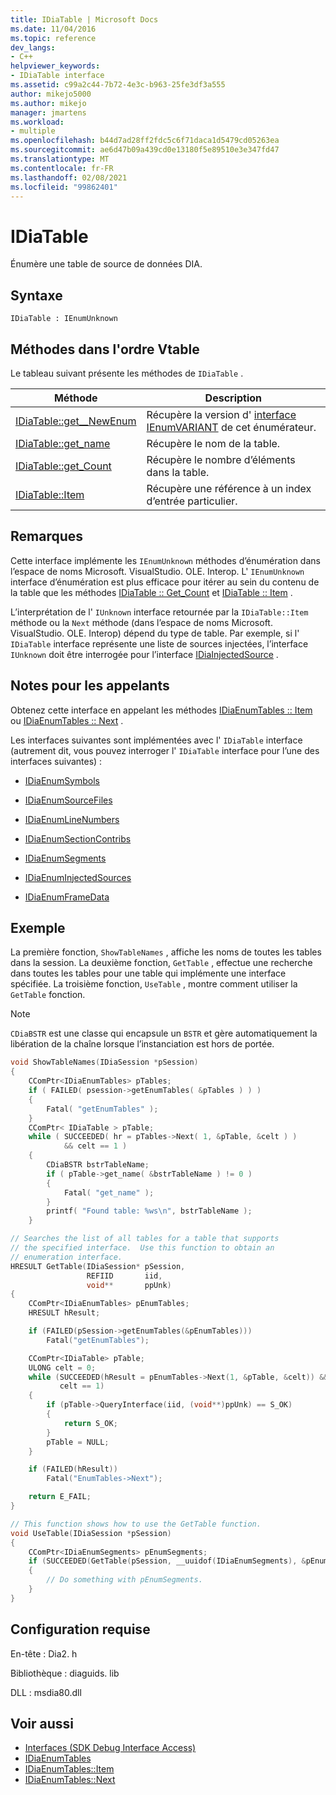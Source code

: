 ```yaml
---
title: IDiaTable | Microsoft Docs
ms.date: 11/04/2016
ms.topic: reference
dev_langs:
- C++
helpviewer_keywords:
- IDiaTable interface
ms.assetid: c99a2c44-7b72-4e3c-b963-25fe3df3a555
author: mikejo5000
ms.author: mikejo
manager: jmartens
ms.workload:
- multiple
ms.openlocfilehash: b44d7ad28ff2fdc5c6f71daca1d5479cd05263ea
ms.sourcegitcommit: ae6d47b09a439cd0e13180f5e89510e3e347fd47
ms.translationtype: MT
ms.contentlocale: fr-FR
ms.lasthandoff: 02/08/2021
ms.locfileid: "99862401"
---
```

# <a name="idiatable"></a>IDiaTable
Énumère une table de source de données DIA.

## <a name="syntax"></a>Syntaxe

```
IDiaTable : IEnumUnknown
```

## <a name="methods-in-vtable-order"></a>Méthodes dans l'ordre Vtable
Le tableau suivant présente les méthodes de `IDiaTable` .

|Méthode|Description|
|------------|-----------------|
|[IDiaTable::get__NewEnum](../../debugger/debug-interface-access/idiatable-get-newenum.md)|Récupère la version d' [interface IEnumVARIANT](/previous-versions/windows/desktop/api/oaidl/nn-oaidl-ienumvariant) de cet énumérateur.|
|[IDiaTable::get_name](../../debugger/debug-interface-access/idiatable-get-name.md)|Récupère le nom de la table.|
|[IDiaTable::get_Count](../../debugger/debug-interface-access/idiatable-get-count.md)|Récupère le nombre d’éléments dans la table.|
|[IDiaTable::Item](../../debugger/debug-interface-access/idiatable-item.md)|Récupère une référence à un index d’entrée particulier.|

## <a name="remarks"></a>Remarques
Cette interface implémente les `IEnumUnknown` méthodes d’énumération dans l’espace de noms Microsoft. VisualStudio. OLE. Interop. L' `IEnumUnknown` interface d’énumération est plus efficace pour itérer au sein du contenu de la table que les méthodes [IDiaTable :: Get_Count](../../debugger/debug-interface-access/idiatable-get-count.md) et [IDiaTable :: Item](../../debugger/debug-interface-access/idiatable-item.md) .

L’interprétation de l' `IUnknown` interface retournée par la `IDiaTable::Item` méthode ou la `Next` méthode (dans l’espace de noms Microsoft. VisualStudio. OLE. Interop) dépend du type de table. Par exemple, si l' `IDiaTable` interface représente une liste de sources injectées, l’interface `IUnknown` doit être interrogée pour l’interface [IDiaInjectedSource](../../debugger/debug-interface-access/idiainjectedsource.md) .

## <a name="notes-for-callers"></a>Notes pour les appelants
Obtenez cette interface en appelant les méthodes [IDiaEnumTables :: Item](../../debugger/debug-interface-access/idiaenumtables-item.md) ou [IDiaEnumTables :: Next](../../debugger/debug-interface-access/idiaenumtables-next.md) .

Les interfaces suivantes sont implémentées avec l' `IDiaTable` interface (autrement dit, vous pouvez interroger l' `IDiaTable` interface pour l’une des interfaces suivantes) :

- [IDiaEnumSymbols](../../debugger/debug-interface-access/idiaenumsymbols.md)

- [IDiaEnumSourceFiles](../../debugger/debug-interface-access/idiaenumsourcefiles.md)

- [IDiaEnumLineNumbers](../../debugger/debug-interface-access/idiaenumlinenumbers.md)

- [IDiaEnumSectionContribs](../../debugger/debug-interface-access/idiaenumsectioncontribs.md)

- [IDiaEnumSegments](../../debugger/debug-interface-access/idiaenumsegments.md)

- [IDiaEnumInjectedSources](../../debugger/debug-interface-access/idiaenuminjectedsources.md)

- [IDiaEnumFrameData](../../debugger/debug-interface-access/idiaenumframedata.md)

## <a name="example"></a>Exemple
La première fonction, `ShowTableNames` , affiche les noms de toutes les tables dans la session. La deuxième fonction, `GetTable` , effectue une recherche dans toutes les tables pour une table qui implémente une interface spécifiée. La troisième fonction, `UseTable` , montre comment utiliser la `GetTable` fonction.

> [!NOTE]
> `CDiaBSTR` est une classe qui encapsule un `BSTR` et gère automatiquement la libération de la chaîne lorsque l’instanciation est hors de portée.

```C++
void ShowTableNames(IDiaSession *pSession)
{
    CComPtr<IDiaEnumTables> pTables;
    if ( FAILED( psession->getEnumTables( &pTables ) ) )
    {
        Fatal( "getEnumTables" );
    }
    CComPtr< IDiaTable > pTable;
    while ( SUCCEEDED( hr = pTables->Next( 1, &pTable, &celt ) )
            && celt == 1 )
    {
        CDiaBSTR bstrTableName;
        if ( pTable->get_name( &bstrTableName ) != 0 )
        {
            Fatal( "get_name" );
        }
        printf( "Found table: %ws\n", bstrTableName );
    }

// Searches the list of all tables for a table that supports
// the specified interface.  Use this function to obtain an
// enumeration interface.
HRESULT GetTable(IDiaSession* pSession,
                 REFIID       iid,
                 void**       ppUnk)
{
    CComPtr<IDiaEnumTables> pEnumTables;
    HRESULT hResult;

    if (FAILED(pSession->getEnumTables(&pEnumTables)))
        Fatal("getEnumTables");

    CComPtr<IDiaTable> pTable;
    ULONG celt = 0;
    while (SUCCEEDED(hResult = pEnumTables->Next(1, &pTable, &celt)) &&
           celt == 1)
    {
        if (pTable->QueryInterface(iid, (void**)ppUnk) == S_OK)
        {
            return S_OK;
        }
        pTable = NULL;
    }

    if (FAILED(hResult))
        Fatal("EnumTables->Next");

    return E_FAIL;
}

// This function shows how to use the GetTable function.
void UseTable(IDiaSession *pSession)
{
    CComPtr<IDiaEnumSegments> pEnumSegments;
    if (SUCCEEDED(GetTable(pSession, __uuidof(IDiaEnumSegments), &pEnumSegments)))
    {
        // Do something with pEnumSegments.
    }
}
```

## <a name="requirements"></a>Configuration requise
En-tête : Dia2. h

Bibliothèque : diaguids. lib

DLL : msdia80.dll

## <a name="see-also"></a>Voir aussi
- [Interfaces (SDK Debug Interface Access)](../../debugger/debug-interface-access/interfaces-debug-interface-access-sdk.md)
- [IDiaEnumTables](../../debugger/debug-interface-access/idiaenumtables.md)
- [IDiaEnumTables::Item](../../debugger/debug-interface-access/idiaenumtables-item.md)
- [IDiaEnumTables::Next](../../debugger/debug-interface-access/idiaenumtables-next.md)
